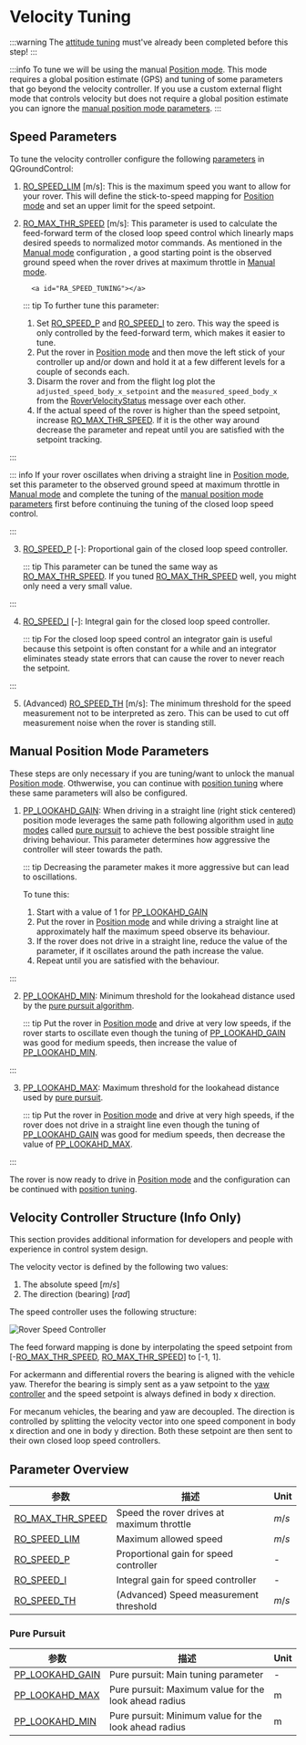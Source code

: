 # Velocity Tuning

:::warning
The [attitude tuning](attitude_tuning.md) must've already been completed before this step!
:::

:::info
To tune we will be using the manual [Position mode](../flight_modes_rover/manual.md#position-mode).
This mode requires a global position estimate (GPS) and tuning of some parameters that go beyond the velocity controller.
If you use a custom external flight mode that controls velocity but does not require a global position estimate you can ignore the [manual position mode parameters](#manual-position-mode-parameters).
:::

## Speed Parameters

To tune the velocity controller configure the following [parameters](../advanced_config/parameters.md) in QGroundControl:

1. [RO_SPEED_LIM](#RO_SPEED_LIM) [m/s]: This is the maximum speed you want to allow for your rover.
   This will define the stick-to-speed mapping for [Position mode](../flight_modes_rover/manual.md#position-mode) and set an upper limit for the speed setpoint.

2. [RO_MAX_THR_SPEED](#RO_MAX_THR_SPEED) [m/s]: This parameter is used to calculate the feed-forward term of the closed loop speed control which linearly maps desired speeds to normalized motor commands.
   As mentioned in the [Manual mode](../flight_modes_rover/manual.md#manual-mode) configuration , a good starting point is the observed ground speed when the rover drives at maximum throttle in [Manual mode](../flight_modes_rover/manual.md#manual-mode).

         <a id="RA_SPEED_TUNING"></a>

   ::: tip
   To further tune this parameter:

   1. Set [RO_SPEED_P](#RO_SPEED_P) and [RO_SPEED_I](#RO_SPEED_I) to zero.
      This way the speed is only controlled by the feed-forward term, which makes it easier to tune.
   2. Put the rover in [Position mode](../flight_modes_rover/manual.md#position-mode) and then move the left stick of your controller up and/or down and hold it at a few different levels for a couple of seconds each.
   3. Disarm the rover and from the flight log plot the `adjusted_speed_body_x_setpoint` and the `measured_speed_body_x` from the [RoverVelocityStatus](../msg_docs/RoverVelocityStatus.md) message over each other.
   4. If the actual speed of the rover is higher than the speed setpoint, increase [RO_MAX_THR_SPEED](#RO_MAX_THR_SPEED).
      If it is the other way around decrease the parameter and repeat until you are satisfied with the setpoint tracking.


:::

   ::: info
   If your rover oscillates when driving a straight line in [Position mode](../flight_modes_rover/manual.md#position-mode), set this parameter to the observed ground speed at maximum throttle in [Manual mode](../flight_modes_rover/manual.md#manual-mode) and complete the tuning of the [manual position mode parameters](#manual-position-mode-parameters) first before continuing the tuning of the closed loop speed control.

:::

3. [RO_SPEED_P](#RO_SPEED_P) [-]: Proportional gain of the closed loop speed controller.

   ::: tip
   This parameter can be tuned the same way as [RO_MAX_THR_SPEED](#RA_SPEED_TUNING).
   If you tuned [RO_MAX_THR_SPEED](#RO_MAX_THR_SPEED) well, you might only need a very small value.

:::

4. [RO_SPEED_I](#RO_SPEED_I) [-]: Integral gain for the closed loop speed controller.

   ::: tip
   For the closed loop speed control an integrator gain is useful because this setpoint is often constant for a while and an integrator eliminates steady state errors that can cause the rover to never reach the setpoint.

:::

5. (Advanced) [RO_SPEED_TH](#RO_SPEED_TH) [m/s]: The minimum threshold for the speed measurement not to be interpreted as zero.
   This can be used to cut off measurement noise when the rover is standing still.

## Manual Position Mode Parameters

These steps are only necessary if you are tuning/want to unlock the manual [Position mode](../flight_modes_rover/manual.md#position-mode). Othwerwise, you can continue with [position tuning](position_tuning.md) where these same parameters will also be configured.

1. [PP_LOOKAHD_GAIN](#PP_LOOKAHD_GAIN): When driving in a straight line (right stick centered) position mode leverages the same path following algorithm used in [auto modes](../flight_modes_rover/auto.md) called [pure pursuit](position_tuning.md#pure-pursuit-guidance-logic-info-only) to achieve the best possible straight line driving behaviour.
   This parameter determines how aggressive the controller will steer towards the path.

   ::: tip
   Decreasing the parameter makes it more aggressive but can lead to oscillations.

   To tune this:

   1. Start with a value of 1 for [PP_LOOKAHD_GAIN](#PP_LOOKAHD_GAIN)
   2. Put the rover in [Position mode](../flight_modes_rover/manual.md#position-mode) and while driving a straight line at approximately half the maximum speed observe its behaviour.
   3. If the rover does not drive in a straight line, reduce the value of the parameter, if it oscillates around the path increase the value.
   4. Repeat until you are satisfied with the behaviour.


:::

2. [PP_LOOKAHD_MIN](#PP_LOOKAHD_MIN): Minimum threshold for the lookahead distance used by the [pure pursuit algorithm](position_tuning.md#pure-pursuit-guidance-logic-info-only).

   ::: tip
   Put the rover in [Position mode](../flight_modes_rover/manual.md#position-mode) and drive at very low speeds, if the rover starts to oscillate even though the tuning of [PP_LOOKAHD_GAIN](#PP_LOOKAHD_GAIN) was good for medium speeds, then increase the value of [PP_LOOKAHD_MIN](#PP_LOOKAHD_MIN).

:::

3. [PP_LOOKAHD_MAX](#PP_LOOKAHD_MAX): Maximum threshold for the lookahead distance used by [pure pursuit](position_tuning.md#pure-pursuit-guidance-logic-info-only).

   ::: tip
   Put the rover in [Position mode](../flight_modes_rover/manual.md#position-mode) and drive at very high speeds, if the rover does not drive in a straight line even though the tuning of [PP_LOOKAHD_GAIN](#PP_LOOKAHD_GAIN) was good for medium speeds, then decrease the value of [PP_LOOKAHD_MAX](#PP_LOOKAHD_MAX).

:::

The rover is now ready to drive in [Position mode](../flight_modes_rover/manual.md#position-mode) and the configuration can be continued with [position tuning](position_tuning.md).

## Velocity Controller Structure (Info Only)

This section provides additional information for developers and people with experience in control system design.

The velocity vector is defined by the following two values:

1. The absolute speed [$m/s$]
2. The direction (bearing) [$rad$]

The speed controller uses the following structure:

![Rover Speed Controller](../../assets/config/rover/rover_speed_controller.png)

The feed forward mapping is done by interpolating the speed setpoint from [-[RO_MAX_THR_SPEED](../advanced_config/parameter_reference.md#RO_MAX_THR_SPEED), [RO_MAX_THR_SPEED](../advanced_config/parameter_reference.md#RO_MAX_THR_SPEED)] to [-1, 1].

For ackermann and differential rovers the bearing is aligned with the vehicle yaw. Therefor the bearing is simply sent as a yaw setpoint to the [yaw controller](attitude_tuning.md#attitude-controller-structure-info-only) and the speed setpoint is always defined in body x direction.

For mecanum vehicles, the bearing and yaw are decoupled. The direction is controlled by splitting the velocity vector into one speed component in body x direction and one in body y direction.
Both these setpoint are then sent to their own closed loop speed controllers.

## Parameter Overview

| 参数                                                                                                                                                                         | 描述                                                        | Unit  |
| -------------------------------------------------------------------------------------------------------------------------------------------------------------------------- | --------------------------------------------------------- | ----- |
| <a id="RO_MAX_THR_SPEED"></a>[RO_MAX_THR_SPEED](../advanced_config/parameter_reference.md#RO_MAX_THR_SPEED) | Speed the rover drives at maximum throttle                | $m/s$ |
| <a id="RO_SPEED_LIM"></a>[RO_SPEED_LIM](../advanced_config/parameter_reference.md#RO_SPEED_LIM)                                  | Maximum allowed speed                                     | $m/s$ |
| <a id="RO_SPEED_P"></a>[RO_SPEED_P](../advanced_config/parameter_reference.md#RO_SPEED_P)                                        | Proportional gain for speed controller                    | -     |
| <a id="RO_SPEED_I"></a>[RO_SPEED_I](../advanced_config/parameter_reference.md#RO_SPEED_I)                                        | Integral gain for speed controller                        | -     |
| <a id="RO_SPEED_TH"></a>[RO_SPEED_TH](../advanced_config/parameter_reference.md#RO_SPEED_TH)                                     | (Advanced) Speed measurement threshold | $m/s$ |

### Pure Pursuit

| 参数                                                                                                                                                 | 描述                                                                    | Unit |
| -------------------------------------------------------------------------------------------------------------------------------------------------- | --------------------------------------------------------------------- | ---- |
| <a id="PP_LOOKAHD_GAIN"></a>[PP_LOOKAHD_GAIN](../advanced_config/parameter_reference.md#PP_LOOKAHD_GAIN) | Pure pursuit: Main tuning parameter                   | -    |
| <a id="PP_LOOKAHD_MAX"></a>[PP_LOOKAHD_MAX](../advanced_config/parameter_reference.md#PP_LOOKAHD_MAX)    | Pure pursuit: Maximum value for the look ahead radius | m    |
| <a id="PP_LOOKAHD_MIN"></a>[PP_LOOKAHD_MIN](../advanced_config/parameter_reference.md#PP_LOOKAHD_MIN)    | Pure pursuit: Minimum value for the look ahead radius | m    |
